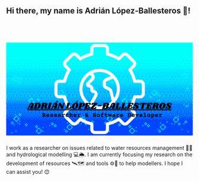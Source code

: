 ## Hi there, my name is Adrián López-Ballesteros 👋! 

<h1 align="center">
  <br>
  <img src="/banner.png" alt="Banner" width="750">
  <br>
</h1>

I work as a researcher on issues related to water resources management 👷💧 and hydrological modelling 💻🌦️. I am currently focusing my research on the development of resources 🛰️🗺️ and tools ⚙️🧰 to help modellers. I hope I can assist you! 😊
